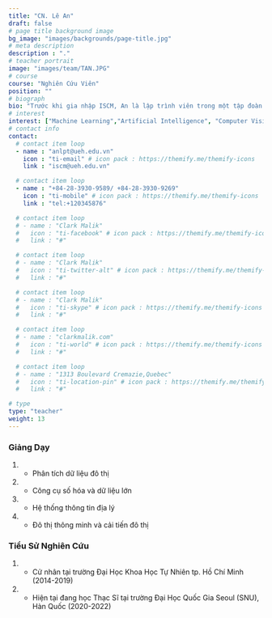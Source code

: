 ```yaml
---
title: "CN. Lê An"
draft: false
# page title background image
bg_image: "images/backgrounds/page-title.jpg"
# meta description
description : "."
# teacher portrait
image: "images/team/TAN.JPG"
# course
course: "Nghiên Cứu Viên"
position: ""
# biograph
bio: "Trước khi gia nhập ISCM, An là lập trình viên trong một tập đoàn Nhật Bản có tiếng và một công ty lập trình start-up Việt Nam. Trong khoảng thời gian này, hai sản phẩm nổi bậc nhất mà anh đã hoàn thiện là bảng hiệu kỹ thuật số tương tác (interactive digital signage) và một website về giáo dục. Hiện tại, anh đang là nghiên cứu viên IT trẻ tuổi tại ISCM, chịu trách nhiệm dự án Interactive Simulation of pedestrian behaviour from the viewpoint of urban design towards walkability. Anh cũng đang theo học chương trình thạc sĩ Urban Design and Smart City tại Trường Đại học Quốc gia Seoul để có thể tiếp tục trau dồi kiến thức của bản thân. An luôn nỗ lực hết mình với tư cách là thành viên nòng cốt trong các dự án nghiên cứu chuyên sâu về phát triển Thành phố thông minh."
# interest
interest: ["Machine Learning","Artificial Intelligence", "Computer Vision", "Agent Based Modelling"]
# contact info
contact:
  # contact item loop
  - name : "anlpt@ueh.edu.vn"
    icon : "ti-email" # icon pack : https://themify.me/themify-icons
    link : "iscm@ueh.edu.vn"

  # contact item loop
  - name : "+84-28-3930-9589/ +84-28-3930-9269"
    icon : "ti-mobile" # icon pack : https://themify.me/themify-icons
    link : "tel:+120345876"

  # contact item loop
  # - name : "Clark Malik"
  #   icon : "ti-facebook" # icon pack : https://themify.me/themify-icons
  #   link : "#"

  # contact item loop
  # - name : "Clark Malik"
  #   icon : "ti-twitter-alt" # icon pack : https://themify.me/themify-icons
  #   link : "#"

  # contact item loop
  # - name : "Clark Malik"
  #   icon : "ti-skype" # icon pack : https://themify.me/themify-icons
  #   link : "#"

  # contact item loop
  # - name : "clarkmalik.com"
  #   icon : "ti-world" # icon pack : https://themify.me/themify-icons
  #   link : "#"

  # contact item loop
  # - name : "1313 Boulevard Cremazie,Quebec"
  #   icon : "ti-location-pin" # icon pack : https://themify.me/themify-icons
  #   link : "#"

# type
type: "teacher"
weight: 13
---
```


### Giảng Dạy
1. * Phân tích dữ liệu đô thị
1. * Công cụ số hóa và dữ liệu lớn
1. * Hệ thống thông tin địa lý
1. * Đô thị thông minh và cải tiến đô thị

### Tiểu Sử Nghiên Cứu
1. * Cử nhân tại trường Đại Học Khoa Học Tự Nhiên tp. Hồ Chí Minh (2014-2019)
1. * Hiện tại đang học Thạc Sĩ tại trường Đại Học Quốc Gia Seoul (SNU), Hàn Quốc (2020-2022)
